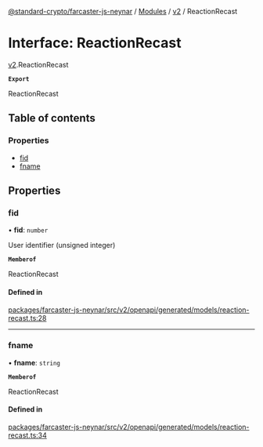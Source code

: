 [@standard-crypto/farcaster-js-neynar](../README.md) / [Modules](../modules.md) / [v2](../modules/v2.md) / ReactionRecast

# Interface: ReactionRecast

[v2](../modules/v2.md).ReactionRecast

**`Export`**

ReactionRecast

## Table of contents

### Properties

- [fid](v2.ReactionRecast.md#fid)
- [fname](v2.ReactionRecast.md#fname)

## Properties

### fid

• **fid**: `number`

User identifier (unsigned integer)

**`Memberof`**

ReactionRecast

#### Defined in

[packages/farcaster-js-neynar/src/v2/openapi/generated/models/reaction-recast.ts:28](https://github.com/standard-crypto/farcaster-js/blob/main/packages/farcaster-js-neynar/src/v2/openapi/generated/models/reaction-recast.ts#L28)

___

### fname

• **fname**: `string`

**`Memberof`**

ReactionRecast

#### Defined in

[packages/farcaster-js-neynar/src/v2/openapi/generated/models/reaction-recast.ts:34](https://github.com/standard-crypto/farcaster-js/blob/main/packages/farcaster-js-neynar/src/v2/openapi/generated/models/reaction-recast.ts#L34)
